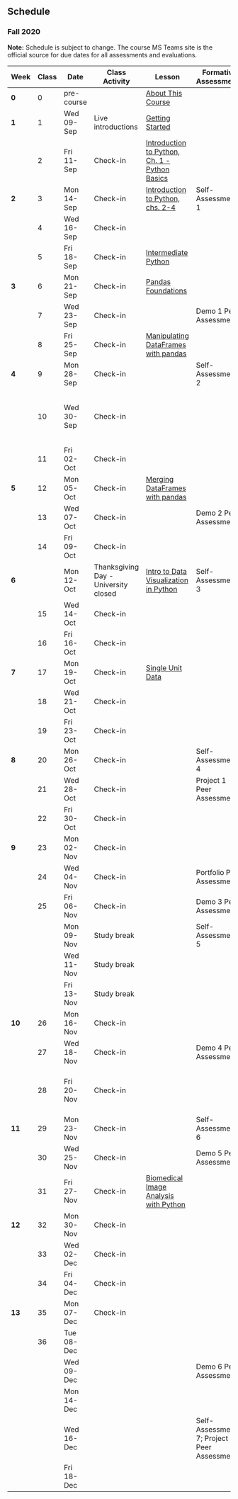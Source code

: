## Schedule
### Fall 2020

**Note:** Schedule is subject to change. The course MS Teams site is the official source for due dates for all assessments and evaluations.

| Week   | Class | Date       | Class Activity                       | Lesson                                                                                                                   | Formative Assessments                        | Summative Evaluations                                          |
|--------|-------|------------|--------------------------------------|--------------------------------------------------------------------------------------------------------------------------|----------------------------------------------|----------------------------------------------------------------|
| **0**  | 0     | pre-course |                                      | [About This Course](https://neural-data-science.github.io/NESC_3505_textbook/1/why.html)                                       |                                              |                                                                |
| **1**  | 1     | Wed 09-Sep | Live introductions                   | [Getting Started](https://neural-data-science.github.io/NESC_3505_textbook/2/learning_objectives.html)                         |                                              |                                                                |
|        | 2     | Fri 11-Sep | Check-in                             | [Introduction to Python, Ch. 1 - Python Basics](https://learn.datacamp.com/courses/intro-to-python-for-data-science)     |                                              | Assignment 1                                                   |
| **2**  | 3     | Mon 14-Sep | Check-in                             | [Introduction to Python, chs. 2-4](https://learn.datacamp.com/courses/intro-to-python-for-data-science)                  | Self-Assessment 1                            |                                                                |
|        | 4     | Wed 16-Sep | Check-in                             |                                                                                                                          |                                              |                                                                |
|        | 5     | Fri 18-Sep | Check-in                             | [Intermediate Python](https://learn.datacamp.com/courses/intermediate-python-for-data-science)                           |                                              | Demo 1                                                         |
| **3**  | 6     | Mon 21-Sep | Check-in                             | [Pandas Foundations](https://www.datacamp.com/courses/pandas-foundations)                                                |                                              | Assignment 2                                                   |
|        | 7     | Wed 23-Sep | Check-in                             |                                                                                                                          | Demo 1 Peer Assessment                       |                                                                |
|        | 8     | Fri 25-Sep | Check-in                             | [Manipulating DataFrames with pandas](https://www.datacamp.com/courses/manipulating-dataframes-with-pandas)              |                                              |                                                                |
| **4**  | 9     | Mon 28-Sep | Check-in                             |                                                                                                                          | Self-Assessment 2                            |                                                                |
|        | 10    | Wed 30-Sep | Check-in                             |                                                                                                                          |                                              | (you should form a team for Project 1 by the end of this week) |
|        | 11    | Fri 02-Oct | Check-in                             |                                                                                                                          |                                              | Demo 2                                                         |
| **5**  | 12    | Mon 05-Oct | Check-in                             | [Merging DataFrames with pandas](https://www.datacamp.com/courses/merging-dataframes-with-pandas)                        |                                              | Assignment 3 (due Oct 6)                                       |
|        | 13    | Wed 07-Oct | Check-in                             |                                                                                                                          | Demo 2 Peer Assessment                       |                                                                |
|        | 14    | Fri 09-Oct | Check-in                             |                                                                                                                          |                                              |                                                                |
| **6**  |       | Mon 12-Oct | Thanksgiving Day - University closed | [Intro to Data Visualization in Python](https://learn.datacamp.com/courses/introduction-to-data-visualization-in-python) | Self-Assessment 3                            |                                                                |
|        | 15    | Wed 14-Oct | Check-in                             |                                                                                                                          |                                              |                                                                |
|        | 16    | Fri 16-Oct | Check-in                             |                                                                                                                          |                                              |                                                                |
| **7**  | 17    | Mon 19-Oct | Check-in                             | [Single Unit Data](https://neural-data-science.github.io/NESC_3505_textbook/single_unit/introduction.html)                     |                                              |                                                                |
|        | 18    | Wed 21-Oct | Check-in                             |                                                                                                                          |                                              |                                                                |
|        | 19    | Fri 23-Oct | Check-in                             |                                                                                                                          |                                              |                                                                |
| **8**  | 20    | Mon 26-Oct | Check-in                             |                                                                                                                          | Self-Assessment 4                            | Project 1                                                      |
|        | 21    | Wed 28-Oct | Check-in                             |                                                                                                                          | Project 1 Peer Assessment                    |                                                                |
|        | 22    | Fri 30-Oct | Check-in                             |                                                                                                                          |                                              | Portfolio Submission 1                                         |
| **9**  | 23    | Mon 02-Nov | Check-in                             |                                                                                                                          |                                              | Demo 3                                                         |
|        | 24    | Wed 04-Nov | Check-in                             |                                                                                                                          | Portfolio Peer Assessment                    |                                                                |
|        | 25    | Fri 06-Nov | Check-in                             |                                                                                                                          | Demo 3 Peer Assessment                       |                                                                |
|        |       | Mon 09-Nov | Study break                          |                                                                                                                          | Self-Assessment 5                            |                                                                |
|        |       | Wed 11-Nov | Study break                          |                                                                                                                          |                                              |                                                                |
|        |       | Fri 13-Nov | Study break                          |                                                                                                                          |                                              |                                                                |
| **10** | 26    | Mon 16-Nov | Check-in                             |                                                                                                                          |                                              |                                                                |
|        | 27    | Wed 18-Nov | Check-in                             |                                                                                                                          | Demo 4 Peer Assessment                       | Assignment 4                                                   |
|        | 28    | Fri 20-Nov | Check-in                             |                                                                                                                          |                                              | Demo 4 (optional); Assignment 4 due Nov 22                     |
| **11** | 29    | Mon 23-Nov | Check-in                             |                                                                                                                          | Self-Assessment 6                            |                                                                |
|        | 30    | Wed 25-Nov | Check-in                             |                                                                                                                          | Demo 5 Peer Assessment                       |                                                                |
|        | 31    | Fri 27-Nov | Check-in                             | [Biomedical Image Analysis with Python](https://www.datacamp.com/courses/biomedical-image-analysis-in-python)            |                                              |                                                                |
| **12** | 32    | Mon 30-Nov | Check-in                             |                                                                                                                          |                                              |                                                 |
|        | 33    | Wed 02-Dec | Check-in                             |                                                                                                                          |                                              |                                                                |
|        | 34    | Fri 04-Dec | Check-in                             |                                                                                                                          |                                              | Assignment 5;    Demo 5 (optional)                                              |
| **13** | 35    | Mon 07-Dec | Check-in                             |                                                                                                                          |                                              |                                                                |
|        | 36    | Tue 08-Dec |                                      |                                                                                                                          |                                              |                                                                |
|        |       | Wed 09-Dec |                                      |                                                                                                                          | Demo 6 Peer Assessment                       |                                                                |
|        |       | Mon 14-Dec |                                      |                                                                                                                          |                                              | Project 2                                                      |
|        |       | Wed 16-Dec |                                      |                                                                                                                          | Self-Assessment 7; Project 2 Peer Assessment | Demo 6 (optional)                                              |
|        |       | Fri 18-Dec |                                      |                                                                                                                          |                                              | Portfolio Submission 2                                         |
